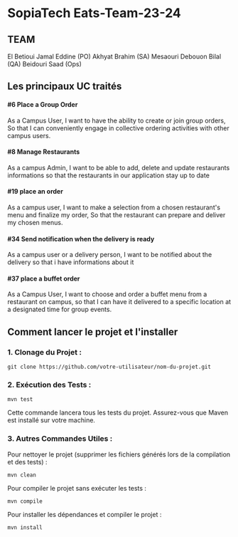 # SopiaTech Eats-Team-23-24


## TEAM

El Betioui Jamal Eddine (PO)
Akhyat Brahim (SA)
Mesaouri Debouon Bilal (QA)
Beidouri Saad (Ops)

## Les principaux UC traités


#### #6 Place a Group Order

As a Campus User,
I want to have the ability to create or join group orders,
So that I can conveniently engage in collective ordering activities with other campus users.


#### #8  Manage Restaurants

As a campus Admin, I want to be able to add, delete and update restaurants informations so that the restaurants in our application stay up to date

#### #19 place an order

As a campus user,
I want to make a selection from a chosen restaurant's menu and finalize my order,
So that the restaurant can prepare and deliver my chosen menus.


#### #34 Send notification when the delivery is ready

As a campus user or a delivery person, I want to be notified about the delivery so that i have informations about it

#### #37 place a buffet order
As a Campus User, I want to choose and order a buffet menu from a restaurant on campus, so that I can have it delivered to a specific location at a designated time for group events.

## Comment lancer le projet et l'installer

### 1. Clonage du Projet :

```
git clone https://github.com/votre-utilisateur/nom-du-projet.git
```

### 2. Exécution des Tests :
```
mvn test
```

Cette commande lancera tous les tests du projet. Assurez-vous que Maven est installé sur votre machine.

### 3. Autres Commandes Utiles :

Pour nettoyer le projet (supprimer les fichiers générés lors de la compilation et des tests) :

```
mvn clean
```

Pour compiler le projet sans exécuter les tests :

```
mvn compile
```


Pour installer les dépendances et compiler le projet :

```
mvn install
```


<!-- ## Ce que fait votre projet


### Principales User stories
Vous mettez en évidence les principales user stories de votre projet.
Chaque user story doit être décrite par 
   - son identifiant en tant que issue github (#), 
   - sa forme classique (As a… I want to… In simpleOrder to…) (pour faciliter la lecture)
   - Le nom du fichier feature Cucumber et le nom des scénarios qui servent de tests d’acceptation pour la story.
   Les contenus détaillés sont dans l'issue elle-même. -->
   

   
